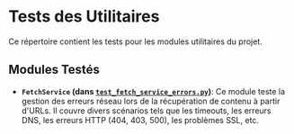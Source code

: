 # Tests des Utilitaires

Ce répertoire contient les tests pour les modules utilitaires du projet.

## Modules Testés

-   **`FetchService` (dans [`test_fetch_service_errors.py`](test_fetch_service_errors.py:1))**: Ce module teste la gestion des erreurs réseau lors de la récupération de contenu à partir d'URLs. Il couvre divers scénarios tels que les timeouts, les erreurs DNS, les erreurs HTTP (404, 403, 500), les problèmes SSL, etc.